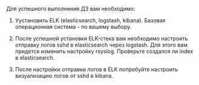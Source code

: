 Для успешного выполнения ДЗ вам необходимо:

1. Уустановить ELK (elasticsearch, logstash, kibana). Базовая операционная система - по вашему выбору.

2. После успешной установки ELK-стека вам необходимо настроить отправку логов sshd в elasticsearch через logstash. Для этого вам придется изменить настройку rsyslog. Проверьте создался ли index в elasticsearch.

3. После настройки отправки логов в ELK попробуйте настроить визуализацию логов от sshd в kibana.

